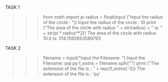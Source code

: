 TASK 1

>>>from math import pi
>>> radius = float(input ("Input the radius of the circle : "))
Input the radius of the circle : 10
>>> print ("The area of the circle with radius " + str(radius) + " is: " + str(pi * radius**2))
The area of the circle with radius 10.0 is: 314.1592653589793

TASK 2

>>> filename = input("Input the Filename: ")
Input the Filename: pqr.py
>>> f_extns = filename.split(".")
>>> print ("The extension of the file is : " + repr(f_extns[-1]))
The extension of the file is : 'py'
